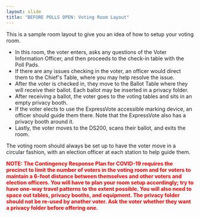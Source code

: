 ```yaml
---
layout: slide
title: "BEFORE POLLS OPEN: Voting Room Layout"
---
```


This is a sample room layout to give you an idea of how to setup your voting room.

-   In this room, the voter enters, asks any questions of the Voter Information Officer, and then proceeds to the check-in table with the Poll Pads.
-   If there are any issues checking in the voter, an officer would direct them to the Chief's Table, where you may help resolve the issue.
-   After the voter is checked in, they move to the Ballot Table where they will receive their ballot. Each ballot may be inserted in a privacy folder.
-   After receiving a ballot, the voter goes to the voting tables and sits in an empty privacy booth.
-   If the voter elects to use the ExpressVote accessible marking device, an officer should guide them there. Note that the ExpressVote also has a privacy booth around it.
-   Lastly, the voter moves to the DS200, scans their ballot, and exits the room.

The voting room should always be set up to have the voter move in a circular fashion, with an election officer at each station to help guide them.

**<span style="color:red;">NOTE: The Contingency Response Plan for COVID-19 requires the precinct to limit the number of voters in the voting room and for voters to maintain a 6-foot distance between themselves and other voters and election officers. You will have to plan your room setup accordingly; try to have one-way travel patterns to the extent possible. You will also need to space out tables, privacy booths, and equipment. The privacy folder should not be re-used by another voter. Ask the voter whether they want a privacy folder before offering one.</span>**

